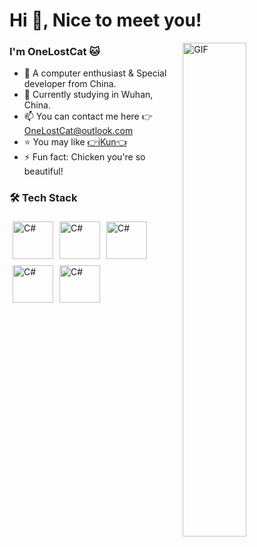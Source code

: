 # Hi 👋, Nice to meet you!

<img align="right" alt="GIF" src="https://www.lostcat.cc/file/image/github_homepage/pusheencode.gif"  width="45%" height="auto" />

### I'm OneLostCat 🐱
- 🔭 A computer enthusiast & Special developer from China.
- 🌱 Currently studying in Wuhan, China.
- 📫 You can contact me here 👉 [OneLostCat@outlook.com](mailto:OneLostCat@outlook.com)
- ⭐ You may like [👉iKun👈](https://www.lostcat.cc/file/video/蔡徐坤.mp4)
- ⚡ Fun fact: Chicken you're so beautiful!

### 🛠 Tech Stack
<img alt="C#" src="https://www.lostcat.cc/file/image/github_homepage/cs-logo.svg" style="padding: 5px 5px 5px 5px; width:65px; height:60px;" /><img alt="C#" src="https://www.lostcat.cc/file/image/github_homepage/cpp-logo.svg" style="padding: 5px 5px 5px 5px; width:65px; height:60px;" /><img alt="C#" src="https://www.lostcat.cc/file/image/github_homepage/html5-logo.svg" style="padding: 5px 5px 5px 5px; width:65px; height:60px;"/><img alt="C#" src="https://www.lostcat.cc/file/image/github_homepage/css3-logo.svg" style="padding: 5px 5px 5px 5px; width:65px; height:60px;"/><img alt="C#" src="https://www.lostcat.cc/file/image/github_homepage/js-logo.svg" style="padding: 5px 5px 5px 5px; width:65px; height:60px;"/>

<!--
**OneLostCat/OneLostCat** is a ✨ _special_ ✨ repository because its `README.md` (this file) appears on your GitHub profile.

Here are some ideas to get you started:

- 🔭 I’m currently working on ...
- 🌱 I’m currently learning ...
- 👯 I’m looking to collaborate on ...
- 🤔 I’m looking for help with ...
- 💬 Ask me about ...
- 📫 How to reach me: ...
- 😄 Pronouns: ...
- ⚡ Fun fact: ...

https://github.com/kautukkundan/Awesome-Profile-README-templates/blob/master/elaborate/K-Kraken.md
-->
